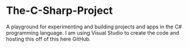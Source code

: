 # The-C-Sharp-Project
A playground for experimenting and building projects and apps in the C# programming language. I am using Visual Studio to create the code and hosting this off of this here GitHub.
